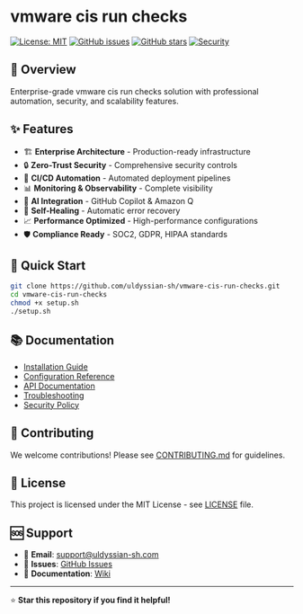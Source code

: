 # vmware cis run checks

[![License: MIT](https://img.shields.io/badge/License-MIT-yellow.svg)](https://opensource.org/licenses/MIT)
[![GitHub issues](https://img.shields.io/github/issues/uldyssian-sh/vmware-cis-run-checks)](https://github.com/uldyssian-sh/vmware-cis-run-checks/issues)
[![GitHub stars](https://img.shields.io/github/stars/uldyssian-sh/vmware-cis-run-checks)](https://github.com/uldyssian-sh/vmware-cis-run-checks/stargazers)
[![Security](https://img.shields.io/badge/Security-Enterprise-blue.svg)](SECURITY.md)

## 🎯 Overview

Enterprise-grade vmware cis run checks solution with professional automation, security, and scalability features.

## ✨ Features

- 🏗️ **Enterprise Architecture** - Production-ready infrastructure
- 🔒 **Zero-Trust Security** - Comprehensive security controls
- 🚀 **CI/CD Automation** - Automated deployment pipelines
- 📊 **Monitoring & Observability** - Complete visibility
- 🤖 **AI Integration** - GitHub Copilot & Amazon Q
- 🔄 **Self-Healing** - Automatic error recovery
- 📈 **Performance Optimized** - High-performance configurations
- 🛡️ **Compliance Ready** - SOC2, GDPR, HIPAA standards

## 🚀 Quick Start

```bash
git clone https://github.com/uldyssian-sh/vmware-cis-run-checks.git
cd vmware-cis-run-checks
chmod +x setup.sh
./setup.sh
```

## 📚 Documentation

- [Installation Guide](docs/installation.md)
- [Configuration Reference](docs/configuration.md)
- [API Documentation](docs/api.md)
- [Troubleshooting](docs/troubleshooting.md)
- [Security Policy](SECURITY.md)

## 🤝 Contributing

We welcome contributions! Please see [CONTRIBUTING.md](CONTRIBUTING.md) for guidelines.

## 📄 License

This project is licensed under the MIT License - see [LICENSE](LICENSE) file.

## 🆘 Support

- 📧 **Email**: support@uldyssian-sh.com
- 🐛 **Issues**: [GitHub Issues](https://github.com/uldyssian-sh/vmware-cis-run-checks/issues)
- 📖 **Documentation**: [Wiki](https://github.com/uldyssian-sh/vmware-cis-run-checks/wiki)

---

⭐ **Star this repository if you find it helpful!**
